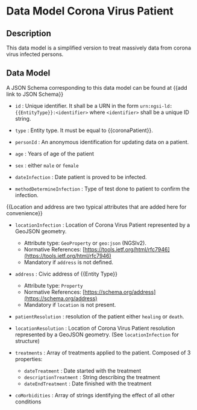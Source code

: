 # Data Model Corona Virus Patient

## Description

This data model is a simplified version to treat massively data from corona virus infected persons.


## Data Model

A JSON Schema corresponding to this data model can be found at
{{add link to JSON Schema}}

-   `id` : Unique identifier. It shall be a URN in the form
    `urn:ngsi-ld:{{EntityType}}:<identifier>` where `<identifier>` shall be a
    unique ID string.

-   `type` : Entity type. It must be equal to {{coronaPatient}}.

-   `personId` : An anonymous identification for updating data on a patient.

-   `age` : Years of age of the patient

-   `sex` : either `male` or `female`

-   `dateInfection` : Date patient is proved to be infected.

-   `methodDetermineInfection` : Type of test done to patient to confirm the infection. 

{{Location and address are two typical attributes that are added here for convenience}}

-   `locationInfection` : Location of Corona Virus Patient represented by a GeoJSON geometry.

    -   Attribute type: `GeoProperty` or `geo:json` (NGSIv2).
    -   Normative References:
        [https://tools.ietf.org/html/rfc7946](https://tools.ietf.org/html/rfc7946)
    -   Mandatory if `address` is not defined.

-   `address` : Civic address of {{Entity Type}}

    -   Attribute type: `Property`
    -   Normative References:
        [https://schema.org/address](https://schema.org/address)
    -   Mandatory if `location` is not present.

-   `patientResolution` : resolution of the patient either `healing` or `death`.

-   `locationResolution` : Location of Corona Virus Patient resolution represented by a GeoJSON geometry.
 (See `locationInfection` for structure) 
 
-   `treatments` : Array of treatments applied to the patient. Composed of 3 properties:
      - `dateTreatment` : Date started with the treatment
      - `descriptionTreatment` : String describing the treatment
      - `dateEndTreatment` : Date finished with the treatment

-   `coMorbidities` : Array of strings identifying the effect of all other conditions